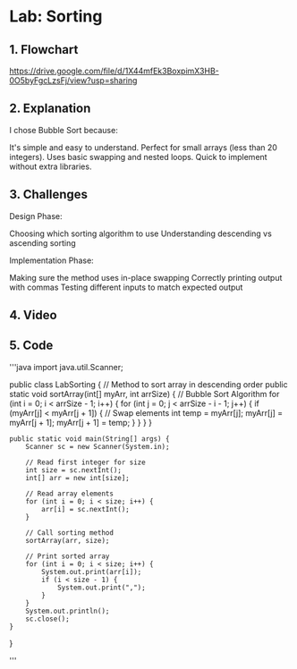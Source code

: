 # Lab: Sorting

## 1. **Flowchart**
https://drive.google.com/file/d/1X44mfEk3BoxpimX3HB-0O5byFgcLzsFj/view?usp=sharing 

## 2. **Explanation**
I chose Bubble Sort because:

It's simple and easy to understand.
Perfect for small arrays (less than 20 integers).
Uses basic swapping and nested loops.
Quick to implement without extra libraries.

## 3. **Challenges**
Design Phase:

Choosing which sorting algorithm to use
Understanding descending vs ascending sorting

Implementation Phase:

Making sure the method uses in-place swapping
Correctly printing output with commas
Testing different inputs to match expected output

## 4. **Video**


## 5. **Code**

'''java
import java.util.Scanner;

public class LabSorting {
    // Method to sort array in descending order
    public static void sortArray(int[] myArr, int arrSize) {
        // Bubble Sort Algorithm
        for (int i = 0; i < arrSize - 1; i++) {
            for (int j = 0; j < arrSize - i - 1; j++) {
                if (myArr[j] < myArr[j + 1]) {
                    // Swap elements
                    int temp = myArr[j];
                    myArr[j] = myArr[j + 1];
                    myArr[j + 1] = temp;
                }
            }
        }
    }

    public static void main(String[] args) {
        Scanner sc = new Scanner(System.in);

        // Read first integer for size
        int size = sc.nextInt();
        int[] arr = new int[size];

        // Read array elements
        for (int i = 0; i < size; i++) {
            arr[i] = sc.nextInt();
        }

        // Call sorting method
        sortArray(arr, size);

        // Print sorted array
        for (int i = 0; i < size; i++) {
            System.out.print(arr[i]);
            if (i < size - 1) {
                System.out.print(",");
            }
        }
        System.out.println();
        sc.close();
    }
}

'''

